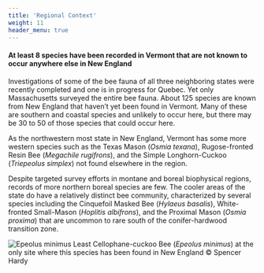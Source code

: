 ```yaml
---
title: 'Regional Context'
weight: 11
header_menu: true
---
```

<div class="lead">
  <h4>At least 8 species have been recorded in Vermont that are not known to occur anywhere else in New England</h4>
</div>

<div class="row">
  <div class="col-lg-6">
    <p>
    Investigations of some of the bee fauna of all three neighboring states were recently completed and one is in progress for Quebec. Yet only Massachusetts surveyed the entire bee fauna. About 125 species are known from New England that haven’t yet been found in Vermont. Many of these are southern and coastal species and unlikely to occur here, but there may be 30 to 50 of those species that could occur here.
    </p>
    <p>
    As the northwestern most state in New England, Vermont has some more western species such as the Texas Mason (<i>Osmia texana</i>), Rugose-fronted Resin Bee (<i>Megachile rugifrons</i>), and the Simple Longhorn-Cuckoo (<i>Triepeolus simplex</i>) not found elsewhere in the region.
    </p>
    <p>
    Despite targeted survey efforts in montane and boreal biophysical regions, records of more northern boreal species are few. The cooler areas of the state do have a relatively distinct bee community, characterized by several species including the Cinquefoil Masked Bee (<i>Hylaeus basalis</i>), White-fronted Small-Mason (<i>Hoplitis albifrons</i>), and the Proximal Mason (<i>Osmia proxima</i>) that are uncommon to rare south of the conifer-hardwood transition zone.
    </p>
  </div>
  <div class="col-lg-6">
    <img alt="Epeolus minimus" title="Least Cellophane-cuckoo Bee (Epeolus minimus)" src="https://stateofbees.vtatlasoflife.org/images/Epeolus minimus.jpg">
    <label class="image-caption">Least Cellophane-cuckoo Bee (<i>Epeolus minimus</i>) at the only site where this species has been found in New England © Spencer Hardy</label>
  </div>
</div>
